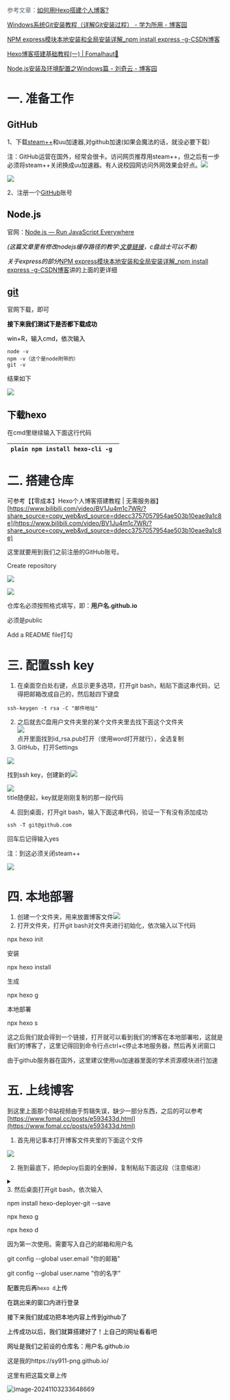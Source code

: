 <font style="color:rgb(89, 99, 110);">参考文章：</font>[如何用Hexo搭建个人博客?](https://blog.fiveth.cc/p/bb32/)  

[Windows系统Git安装教程（详解Git安装过程） - 学为所用 - 博客园](https://www.cnblogs.com/xueweisuoyong/p/11914045.html)

[NPM express模块本地安装和全局安装详解_npm install express -g-CSDN博客](https://blog.csdn.net/qq_27278957/article/details/77175651)

[Hexo博客搭建基础教程(一) | Fomalhaut🥝](https://www.fomal.cc/posts/e593433d.html)

[Node.js安装及环境配置之Windows篇 - 刘奇云 - 博客园](https://www.cnblogs.com/liuqiyun/p/8133904.html)

# <font style="color:rgb(31, 35, 40);">一. 准备工作</font>
## GitHub
1、下载[steam++](https://steampp.net)和uu加速器,对github加速(如果会魔法的话，就没必要下载）

注：GitHub运营在国外，经常会很卡。访问网页推荐用steam++，但之后有一步必须将steam++关闭换成uu加速器。有人说校园网访问外网效果会好点。![](https://cdn.nlark.com/yuque/0/2024/png/50077463/1730565882952-96459fe6-f4f6-4e8b-a4c7-559d28d10dff.png)



![](https://cdn.nlark.com/yuque/0/2024/png/50077463/1730565857728-aa5a1a2f-53a8-483f-ba68-71a96d93a949.png)

2、<font style="color:rgb(31, 35, 40);">注册一个</font>[GitHub](https://github.com/)<font style="color:rgb(31, 35, 40);">账号</font>

## <font style="color:rgb(0, 0, 0);">Node.js</font>
官网：[Node.js — Run JavaScript Everywhere](https://nodejs.org/en)

_<font style="color:rgb(0, 0, 0);">(这篇文章里有修改nodejs缓存路径的教学:</font>_[_<font style="color:rgb(0, 0, 0);">文章链接</font>_](https://www.cnblogs.com/liuqiyun/p/8133904.html)_<font style="color:rgb(0, 0, 0);">，c盘战士可以不看)</font>_

_<font style="color:rgb(0, 0, 0);">关于express的部分</font>_[NPM express模块本地安装和全局安装详解_npm install express -g-CSDN博客](https://blog.csdn.net/qq_27278957/article/details/77175651)讲的上面的更详细

## [git](https://git-scm.com/book/zh/v2/%E8%B5%B7%E6%AD%A5-%E5%AE%89%E8%A3%85-Git)
官网下载，即可

**<font style="color:rgb(0, 0, 0);">接下来我们测试下是否都下载成功</font>**

<font style="color:rgb(0, 0, 0);">win+R，输入cmd，依次输入</font>

```plain
node -v
npm -v（这个是node附带的）
git -v
```

结果如下

![](https://cdn.nlark.com/yuque/0/2024/png/50077463/1730565340533-855ab0d9-3431-4717-96dd-e3acffb6b296.png)

## **<font style="color:rgb(0, 0, 0);">下载hexo</font>**
在cmd里继续输入下面这行代码

| ```plain npm install hexo-cli -g ```  |
| --- |


# <font style="color:rgb(31, 35, 40);">二. 搭建仓库</font>
可参考【【零成本】Hexo个人博客搭建教程 | 无需服务器】 [https://www.bilibili.com/video/BV1Ju4m1c7WR/?share_source=copy_web&vd_source=ddecc3757057954ae503b10eae9a1c8e](https://www.bilibili.com/video/BV1Ju4m1c7WR/?share_source=copy_web&vd_source=ddecc3757057954ae503b10eae9a1c8e)

<font style="color:rgb(31, 35, 40);">这里就要用到我们之前注册的GitHub账号。</font>

<font style="color:rgb(31, 35, 40);">Create repository</font>

![](https://cdn.nlark.com/yuque/0/2024/png/50077463/1730566080993-cd839e17-5858-4b73-b9e2-78f295c2790e.png)

![](https://camo.githubusercontent.com/f15c019d8a990aa7070f7af412711bc18a46daa96ce145f20e5830754d1c2743/68747470733a2f2f63646e2e6e6c61726b2e636f6d2f79757175652f302f323032342f706e672f34323535343737342f313733303236323731303037342d61303732656337622d616230352d343933362d626239382d3662336362653537623834392e706e67)

<font style="color:rgb(31, 35, 40);">仓库名必须按照格式填写，即：</font>**<font style="color:rgb(31, 35, 40);">用户名.github.io</font>**

<font style="color:rgb(31, 35, 40);">必须是public</font>

<font style="color:rgb(31, 35, 40);">Add a README file打勾</font>

# <font style="color:rgb(31, 35, 40);">三. 配置ssh key</font>
1. <font style="color:rgb(31, 35, 40);">在桌面空白处右键，点显示更多选项，打开git bash，粘贴下面这串代码，记得把邮箱改成自己的，然后敲四下键盘</font>

```plain
ssh-keygen -t rsa -C "邮件地址"
```

2. <font style="color:rgb(31, 35, 40);">之后就去C盘用户文件夹里的某个文件夹里去找下面这个文件夹  
</font>![](https://camo.githubusercontent.com/04bc9cdb4795ccdee239ab8dcd864b5e4a6cf174f4124e1a103912833c2c13f1/68747470733a2f2f63646e2e6e6c61726b2e636f6d2f79757175652f302f323032342f706e672f34323535343737342f313733303236333733373730302d61633231383063342d386264362d343166362d626331642d3939636234653166363265652e706e67)<font style="color:rgb(31, 35, 40);">  
</font><font style="color:rgb(31, 35, 40);">点开里面找到id_rsa.pub打开（使用word打开就行），全选复制</font>
3. <font style="color:rgb(31, 35, 40);">GitHub，打开Settings</font>

![](https://cdn.nlark.com/yuque/0/2024/png/50077463/1730566584354-dd534660-58aa-403b-b5d7-b67fce2406e5.png)

找到ssh key，创建新的![](https://cdn.nlark.com/yuque/0/2024/png/50077463/1730566629955-8e134da5-55ee-4975-98c7-1a32b4c4a1d3.png)

![](https://cdn.nlark.com/yuque/0/2024/png/50077463/1730566688985-d2ba5e90-ddcf-45d7-a3ea-5ec3fa30e329.png)<font style="color:rgb(31, 35, 40);">  
</font><font style="color:rgb(31, 35, 40);">title随便起，key就是刚刚复制的那一段代码</font>

4. <font style="color:rgb(31, 35, 40);">回到桌面，打开git bash，输入下面这串代码，验证一下有没有添加成功</font>

```plain
ssh -T git@github.com
```

<font style="color:rgb(31, 35, 40);">回车后记得输入yes</font>

<font style="color:rgb(31, 35, 40);">注：到这必须关闭steam++</font>

![](https://cdn.nlark.com/yuque/0/2024/png/50077463/1730621410044-322fef40-d88a-4d82-b081-43fc6deef932.png)

# <font style="color:rgb(31, 35, 40);">四. 本地部署</font>
1. <font style="color:rgb(31, 35, 40);">创建一个文件夹，用来放置博客文件</font>![](https://cdn.nlark.com/yuque/0/2024/png/50077463/1730621555203-8b3ed798-ed9f-41ec-b1e7-c493b09089c4.png)
2. <font style="color:rgb(31, 35, 40);">打开文件夹，打开git bash对文件夹进行初始化，依次输入以下代码</font>


<font style="color:rgb(31, 35, 40);">npx hexo init</font>



安装


<font style="color:rgb(31, 35, 40);">npx hexo install</font>



<font style="color:rgb(31, 35, 40);">生成</font>

<font style="color:rgb(31, 35, 40);">npx hexo g</font>

本地部署

<font style="color:rgb(31, 35, 40);">npx hexo s</font>



<font style="color:rgb(31, 35, 40);">这之后我们就会得到一个链接，打开就可以看到我们的博客在本地部署啦，这就是我们的博客了，这里记得回到命令行点ctrl+c停止本地服务器，然后再关闭窗口</font>

<font style="color:rgb(31, 35, 40);">由于github服务器在国外，这里建议使用uu加速器里面的学术资源模块进行加速</font>

# <font style="color:rgb(31, 35, 40);">五. 上线博客</font>
到这里上面那个B站视频由于剪辑失误，缺少一部分东西，之后的可以参考[https://www.fomal.cc/posts/e593433d.html](https://www.fomal.cc/posts/e593433d.html)

1. <font style="color:rgb(31, 35, 40);">首先用记事本打开博客文件夹里的下面这个文件</font>

![](https://cdn.nlark.com/yuque/0/2024/png/50077463/1730622270367-a85ba4c6-7d8d-4317-b474-06d2fb2e7884.png)

2. <font style="color:rgb(31, 35, 40);">拖到最底下，把deploy后面的全删掉，复制粘贴下面这段（注意缩进）</font>

<details class="lake-collapse"><summary id="u3f855a16"></summary><p id="ue4041bd9" class="ne-p"><span class="ne-text">deploy:</span></p><p id="uec026c91" class="ne-p"><span class="ne-text">    type: git</span></p><p id="u88f905bf" class="ne-p"><span class="ne-text">    repository: git@github.com:user name/user name.github.io.git</span></p><p id="ucac2b040" class="ne-p"><span class="ne-text">    branch: main</span></p></details>
3. <font style="color:rgb(31, 35, 40);">然后桌面打开git bash，依次输入</font>


npm install hexo-deployer-git --save

npx hexo g

npx hexo d

<font style="color:rgb(31, 31, 31);">因为第一次使用。需要写入自己的邮箱和用户名</font>


<font style="color:rgb(31, 31, 31);">git config --global user.email "你的邮箱"</font>

<font style="color:rgb(31, 31, 31);">git config --global user.name "你的名字"</font>



<font style="color:rgb(0, 0, 0);">配置完后再</font>`hexo d`<font style="color:rgb(0, 0, 0);">上传</font>

<font style="color:rgb(0, 0, 0);">在跳出来的窗口内进行登录</font>

<font style="color:rgb(0, 0, 0);">接下来我们就成功把本地内容上传到github了</font>

<font style="color:rgb(0, 0, 0);">上传成功以后，我们就算搭建好了！上自己的网址看看吧</font>

<font style="color:rgb(0, 0, 0);">网址是我们之前设的仓库名：用户名.github.io</font>

这是我的https://sy911-png.github.io/

这里有把这篇文章上传

![image-20241103233648669](C:\Users\33027\AppData\Roaming\Typora\typora-user-images\image-20241103233648669.png)

